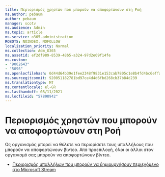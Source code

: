 ```yaml
---
title: Περιορισμός χρηστών που μπορούν να αποφορτώνουν στη Ροή
ms.author: pebaum
author: pebaum
manager: scotv
ms.audience: Admin
ms.topic: article
ms.service: o365-administration
ROBOTS: NOINDEX, NOFOLLOW
localization_priority: Normal
ms.collection: Adm_O365
ms.assetid: ef2df989-8539-48b5-a324-97d2e09f14fe
ms.custom:
- "9002643"
- "5096"
ms.openlocfilehash: 0d44d64b39e1fee2348f9831e153cab7805c1e8b4fd4bc6effa0968c71666d13
ms.sourcegitcommit: 920051182781bd97ce4d4d6fbd268cb37b84d239
ms.translationtype: MT
ms.contentlocale: el-GR
ms.lasthandoff: 08/11/2021
ms.locfileid: "57890942"
---
```

# <a name="restrict-users-who-can-upload-to-stream"></a>Περιορισμός χρηστών που μπορούν να αποφορτώνουν στη Ροή

Ως οργανισμός μπορεί να θέλετε να περιορίσετε τους υπαλλήλους που μπορούν να αποφορτώνουν βίντεο. Από προεπιλογή, όλοι οι άλλοι στον οργανισμό σας μπορούν να αποφορτώνουν βίντεο.

- [Περιορισμός υπαλλήλων που μπορούν να δημιουργήσουν περιεχόμενο στο Microsoft Stream](https://docs.microsoft.com/stream/restrict-uploaders)
